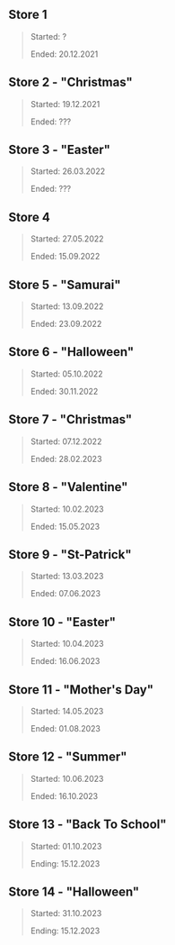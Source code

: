 ## Store 1
> Started: ?
> 
> Ended: 20.12.2021

## Store 2 - "Christmas"
> Started: 19.12.2021
>
> Ended: ???

## Store 3 - "Easter"
> Started: 26.03.2022
>
> Ended: ??? 

## Store 4
> Started: 27.05.2022
>
> Ended: 15.09.2022

## Store 5 - "Samurai"
> Started: 13.09.2022
>
> Ended: 23.09.2022

## Store 6 - "Halloween"
> Started: 05.10.2022
>
> Ended: 30.11.2022

## Store 7 - "Christmas"
> Started: 07.12.2022
>
> Ended: 28.02.2023

## Store 8 - "Valentine"
> Started: 10.02.2023 
>
> Ended: 15.05.2023

## Store 9 - "St-Patrick"
> Started: 13.03.2023          
>
> Ended: 07.06.2023

## Store 10 - "Easter"
> Started: 10.04.2023
>
> Ended: 16.06.2023

## Store 11 - "Mother's Day"
> Started: 14.05.2023
>
> Ended: 01.08.2023

## Store 12 - "Summer"
> Started: 10.06.2023
>
> Ended: 16.10.2023

## Store 13 - "Back To School"
> Started: 01.10.2023
>
> Ending: 15.12.2023

## Store 14 - "Halloween"
> Started: 31.10.2023
>
> Ending: 15.12.2023
